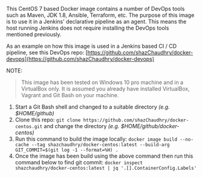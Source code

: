 This CentOS 7 based Docker image contains a number of DevOps tools such as Maven, JDK 1.8, Ansible, Terraform, etc. The purpose of this image is to use it in a Jenkins' declarative pipeline as an agent. This means the host running Jenkins does not require installing the DevOps tools mentioned previously.

As an example on how this image is used in a Jenkins based CI / CD pipeline, see this DevOps repo: [https://github.com/shazChaudhry/docker-devops](https://github.com/shazChaudhry/docker-devops)

NOTE:
> This image has been tested on Windows 10 pro machine and in a VirtualBox only.
> It is assumed you already have installed VirtualBox, Vagrant and Git Bash on your machine.

1. Start a Git Bash shell and changed to a suitable directory _(e.g. $HOME/github)_
1. Clone this repo: `git clone https://github.com/shazChaudhry/docker-centos.git` and change the directory _(e.g. $HOME/github/docker-centos)_
1. Run this command to build the image locally: `docker image build --no-cache --tag shazchaudhry/docker-centos:latest --build-arg GIT_COMMIT=$(git log -1 --format=%H) .`
1. Once the image has been build using the above command then run this command below to find git commit: `docker inspect shazchaudhry/docker-centos:latest | jq '.[].ContainerConfig.Labels'`
